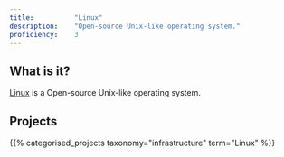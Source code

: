 ```yaml
---
title: 			"Linux"
description: 	"Open-source Unix-like operating system."
proficiency:	3
---
```


## What is it?
[Linux](https://github.com/torvalds/linux) is a Open-source Unix-like operating system.

## Projects
{{% categorised_projects taxonomy="infrastructure" term="Linux" %}}
